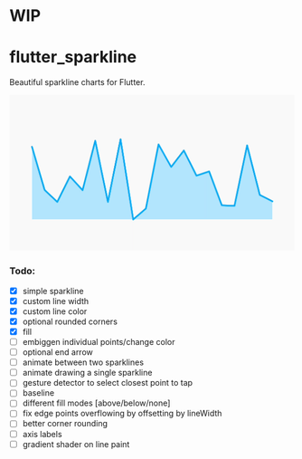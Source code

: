 # WIP

# flutter_sparkline

Beautiful sparkline charts for Flutter.

![screenshot](/screenshots/sparkline.png)

### Todo:

- [x] simple sparkline
- [x] custom line width
- [x] custom line color 
- [x] optional rounded corners
- [x] fill
- [ ] embiggen individual points/change color
- [ ] optional end arrow
- [ ] animate between two sparklines
- [ ] animate drawing a single sparkline
- [ ] gesture detector to select closest point to tap
- [ ] baseline
- [ ] different fill modes [above/below/none]
- [ ] fix edge points overflowing by offsetting by lineWidth
- [ ] better corner rounding
- [ ] axis labels
- [ ] gradient shader on line paint

